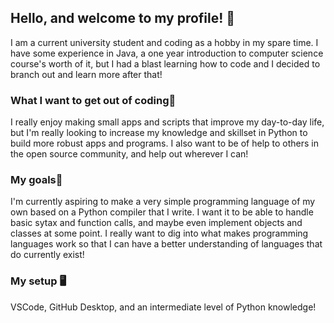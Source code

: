  ## Hello, and welcome to my profile! 👋

 I am a current university student and coding as a hobby in my spare time. I have some experience in Java, a one year introduction to computer science course's worth of it, but I had a blast learning how to code and I decided to branch out and learn more after that!

 ### What I want to get out of coding📎
I really enjoy making small apps and scripts that improve my day-to-day life, but I'm really looking to increase my knowledge and skillset in Python to build more robust apps and programs. I also want to be of help to others in the open source community, and help out wherever I can!

 ### My goals📝
 I'm currently aspiring to make a very simple programming language of my own based on a Python compiler that I write. I want it to be able to handle basic sytax and function calls, and maybe even implement objects and classes at some point. I really want to dig into what makes programming languages work so that I can have a better understanding of languages that do currently exist!

 ### My setup 🖥️
 VSCode, GitHub Desktop, and an intermediate level of Python knowledge!
